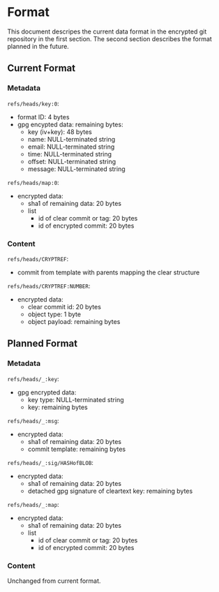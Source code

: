 # Format

This document descripes the current data format in the encrypted git
repository in the first section. The second section describes the format
planned in the future.

## Current Format

### Metadata

`refs/heads/key:0`:
- format ID: 4 bytes
- gpg encypted data: remaining bytes:
  - key (iv+key): 48 bytes
  - name: NULL-terminated string
  - email: NULL-terminated string
  - time: NULL-terminated string
  - offset: NULL-terminated string
  - message: NULL-terminated string

`refs/heads/map:0`:
- encrypted data:
  - sha1 of remaining data: 20 bytes
  - list
    - id of clear commit or tag: 20 bytes
    - id of encrypted commit: 20 bytes

### Content

`refs/heads/CRYPTREF`:
- commit from template with parents mapping the clear structure

`refs/heads/CRYPTREF:NUMBER`:
- encrypted data:
  - clear commit id: 20 bytes
  - object type: 1 byte
  - object payload: remaining bytes

## Planned Format

### Metadata

`refs/heads/_:key`:
- gpg encrypted data:
  - key type: NULL-terminated string
  - key: remaining bytes

`refs/heads/_:msg`:
- encrypted data:
  - sha1 of remaining data: 20 bytes
  - commit template: remaining bytes

`refs/heads/_:sig/HASHofBLOB`:
- encrypted data:
  - sha1 of remaining data: 20 bytes
  - detached gpg signature of cleartext key: remaining bytes

`refs/heads/_:map`:
- encrypted data:
  - sha1 of remaining data: 20 bytes
  - list
    - id of clear commit or tag: 20 bytes
    - id of encrypted commit: 20 bytes

### Content

Unchanged from current format.
